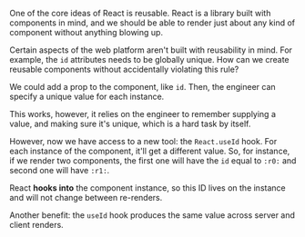 One of the core ideas of React is reusable. React is a library built with components in mind, and we should be able to render just about any kind of component without anything blowing up.

Certain aspects of the web platform aren't built with reusability in mind. For example, the `id` attributes needs to be globally unique. How can we create reusable components without accidentally violating this rule?

We could add a prop to the component, like `id`. Then, the engineer can specify a unique value for each instance.

This works, however, it relies on the engineer to remember supplying a value, and making sure it's unique, which is a hard task by itself.

However, now we have access to a new tool: the `React.useId` hook. For each instance of the component, it'll get a different value. So, for instance, if we render two components, the first one will have the `id` equal to `:r0:` and second one will have `:r1:`.

React **hooks into** the component instance, so this ID lives on the instance and will not change between re-renders.

Another benefit: the `useId` hook produces the same value across server and client renders.
